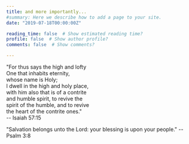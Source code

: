 ```yaml
---
title: and more importantly...
#summary: Here we describe how to add a page to your site.
date: "2019-07-18T00:00:00Z"

reading_time: false  # Show estimated reading time?
profile: false  # Show author profile?
comments: false  # Show comments?

---
```


"For thus says the high and lofty  
One that inhabits eternity,  
whose name is Holy;  
I dwell in the high and holy place,  
with him also that is of a contrite  
and humble spirit, to revive the  
spirit of the humble, and to revive  
the heart of the contrite ones."  
-- Isaiah 57:15

"Salvation belongs unto the Lord:
your blessing is upon your people."
-- Psalm 3:8
